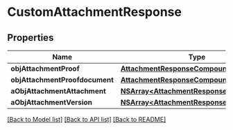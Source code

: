 # CustomAttachmentResponse

## Properties
Name | Type | Description | Notes
------------ | ------------- | ------------- | -------------
**objAttachmentProof** | [**AttachmentResponseCompound***](AttachmentResponseCompound.md) |  | [optional] 
**objAttachmentProofdocument** | [**AttachmentResponseCompound***](AttachmentResponseCompound.md) |  | [optional] 
**aObjAttachmentAttachment** | [**NSArray&lt;AttachmentResponseCompound&gt;***](AttachmentResponseCompound.md) |  | [optional] 
**aObjAttachmentVersion** | [**NSArray&lt;AttachmentResponseCompound&gt;***](AttachmentResponseCompound.md) |  | [optional] 

[[Back to Model list]](../README.md#documentation-for-models) [[Back to API list]](../README.md#documentation-for-api-endpoints) [[Back to README]](../README.md)


